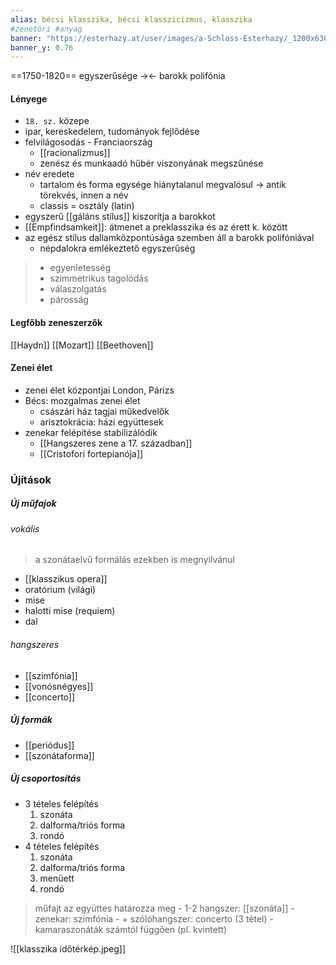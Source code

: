 ```yaml
---
alias: bécsi klasszika, bécsi klasszicizmus, klasszika
#zenetöri #anyag
banner: "https://esterhazy.at/user/images/a-Schloss-Esterhazy/_1200x630_crop_center-center_82_none/Schloss-Esterhazy-Geschichte_-historisch-cEsterhazy.jpg?mtime=1562681232"
banner_y: 0.76
---
```


==1750-1820==
egyszerűsége -><- barokk polifónia

#### Lényege
- `18. sz.` közepe
- ipar, kereskedelem, tudományok fejlődése
- felvilágosodás - Franciaország
	- [[racionalizmus]]
	- zenész és munkaadó hűbér viszonyának megszűnése
- név eredete
	- tartalom és forma egysége hiánytalanul megvalósul -> antik törekvés, innen a név
	- classis = osztály (latin)
- egyszerű [[gáláns stílus]] kiszorítja a barokkot
- [[Empfindsamkeit]]: átmenet a preklasszika és az érett k. között
- az egész stílus dallamközpontúsága szemben áll a barokk polifóniával
	- népdalokra emlékeztető egyszerűség

>  - egyenletesség
>  - szimmetrikus tagolódás
>  - válaszolgatás
>  - párosság


#### Legfőbb zeneszerzők
[[Haydn]]
[[Mozart]]
[[Beethoven]]

#### Zenei élet
- zenei élet központjai London, Párizs
- Bécs: mozgalmas zenei élet
	- császári ház tagjai műkedvelők
	- arisztokrácia: házi együttesek
- zenekar felépítése stabilizálódik
	- [[Hangszeres zene a 17. században]]
	- [[Cristofori fortepianója]]

### Újítások
##### Új műfajok
###### vokális
>a szonátaelvű formálás ezekben is megnyilvánul
-   [[klasszikus opera]]
-   oratórium (világi)
-   mise
-   halotti mise (requiem)
-   dal
###### hangszeres
- [[szimfónia]]
- [[vonósnégyes]]
- [[concerto]]

##### Új formák
- [[periódus]]
- [[szonátaforma]]

##### Új csoportosítás
- 3 tételes felépítés
	1. szonáta
	2. dalforma/triós forma
	3. rondó
- 4 tételes felépítés
	1. szonáta
	2. dalforma/triós forma
	3. menüett
	4. rondó
> műfajt az együttes határozza meg
	- 1-2 hangszer: [[szonáta]]
	- zenekar: szimfónia
	- + szólóhangszer: concerto (3 tétel)
	- kamaraszonáták számtól függően (pl. kvintett)

![[klasszika időtérkép.jpeg]]